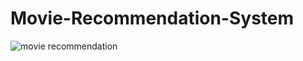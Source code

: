 # Movie-Recommendation-System
![movie recommendation](https://github.com/pr-satya/Movie-Recommendation-System/assets/101782033/568a0c7e-5500-420e-b77f-c882cd90cc37)

